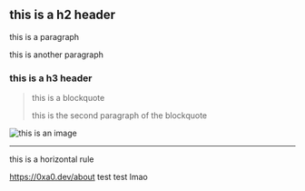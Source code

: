 ## this is a h2 header

this is a paragraph

this is another paragraph

### this is a h3 header

> this is a blockquote
>
> 
> this is the second paragraph of the blockquote


![this is an image](https://0xa0.dev/a/coincoin.jpg)

--- 

this is a horizontal rule

<https://0xa0.dev/about> test test lmao